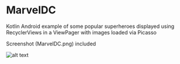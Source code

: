 # MarvelDC
Kotlin Android example of some popular superheroes displayed using RecyclerViews in a ViewPager with images loaded via Picasso

Screenshot (MarvelDC.png) included

![alt text](https://github.com/mrcartier/MarvelDC/blob/master/MarvelDC.png)
